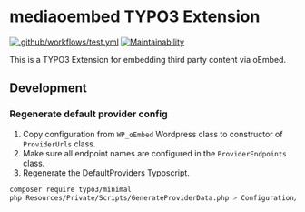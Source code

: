 # mediaoembed TYPO3 Extension

[![.github/workflows/test.yml](https://github.com/astehlik/typo3-extension-mediaoembed/actions/workflows/test.yml/badge.svg)](https://github.com/astehlik/typo3-extension-mediaoembed/actions/workflows/test.yml)
[![Maintainability](https://api.codeclimate.com/v1/badges/e709f7de64e6002f1ee8/maintainability)](https://codeclimate.com/github/astehlik/typo3-extension-mediaoembed/maintainability)

This is a TYPO3 Extension for embedding third party content via oEmbed.

## Development

### Regenerate default provider config

1. Copy configuration from `WP_oEmbed` Wordpress class to constructor of `ProviderUrls` class.
2. Make sure all endpoint names are configured in the `ProviderEndpoints` class.
3. Regenerate the DefaultProviders Typoscript.

```bash
composer require typo3/minimal
php Resources/Private/Scripts/GenerateProviderData.php > Configuration/TypoScript/DefaultProviders/setup.txt
```
